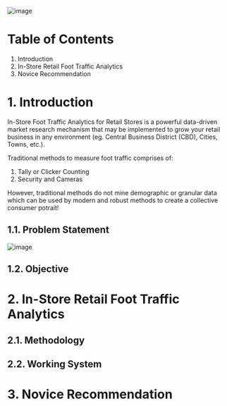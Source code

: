 ![image](https://user-images.githubusercontent.com/87763082/126652641-53e34715-e0a1-4fdc-b0a1-9f3ceb9b12cf.png)

# Table of Contents 
1. Introduction 
2. In-Store Retail Foot Traffic Analytics
3. Novice Recommendation 

# 1. Introduction

In-Store Foot Traffic Analytics for Retail Stores is a powerful data-driven market research mechanism that may be implemented to grow your retail business in any environment (eg. Central Business District (CBD), Cities, Towns, etc.).

Traditional methods to measure foot traffic comprises of:
1. Tally or Clicker Counting
2. Security and Cameras

However, traditional methods do not mine demographic or granular data which can be used by modern and robust methods to create a collective consumer potrait!

## 1.1. Problem Statement 

![image](https://user-images.githubusercontent.com/87763082/126669158-91a8b9cd-1053-4c6b-a71c-39b4912e0d0c.png)

## 1.2. Objective 

# 2. In-Store Retail Foot Traffic Analytics 
## 2.1. Methodology
## 2.2. Working System

# 3. Novice Recommendation 


